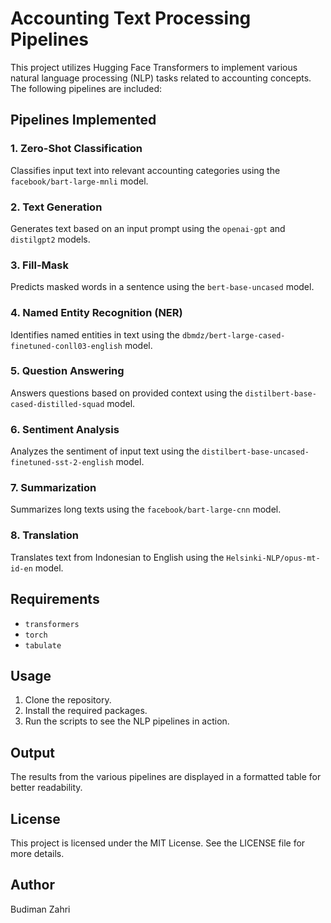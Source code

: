 # Accounting Text Processing Pipelines

This project utilizes Hugging Face Transformers to implement various natural language processing (NLP) tasks related to accounting concepts. The following pipelines are included:

## Pipelines Implemented

### 1. Zero-Shot Classification
Classifies input text into relevant accounting categories using the `facebook/bart-large-mnli` model.

### 2. Text Generation
Generates text based on an input prompt using the `openai-gpt` and `distilgpt2` models.

### 3. Fill-Mask
Predicts masked words in a sentence using the `bert-base-uncased` model.

### 4. Named Entity Recognition (NER)
Identifies named entities in text using the `dbmdz/bert-large-cased-finetuned-conll03-english` model.

### 5. Question Answering
Answers questions based on provided context using the `distilbert-base-cased-distilled-squad` model.

### 6. Sentiment Analysis
Analyzes the sentiment of input text using the `distilbert-base-uncased-finetuned-sst-2-english` model.

### 7. Summarization
Summarizes long texts using the `facebook/bart-large-cnn` model.

### 8. Translation
Translates text from Indonesian to English using the `Helsinki-NLP/opus-mt-id-en` model.

## Requirements
- `transformers`
- `torch`
- `tabulate`

## Usage
1. Clone the repository.
2. Install the required packages.
3. Run the scripts to see the NLP pipelines in action.

## Output
The results from the various pipelines are displayed in a formatted table for better readability.

## License
This project is licensed under the MIT License. See the LICENSE file for more details.

## Author
Budiman Zahri

